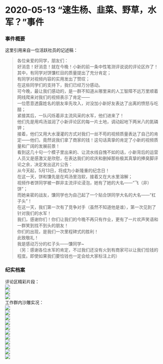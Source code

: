 # 2020-05-13 “速生杨、韭菜、野草，水军？”事件

### 事件概要
这里引用来自一位活跃社员的记述稿：  
> 各位亲爱的同学，朋友们：  
> 好消息！好消息！就在今晚！小新的前一条中性笔测评说说的评论区炸了！  
>  其中，有同学对饼馕栏目的质量提出了充分肯定；  
> 有同学对视频内容的实用发出了赞叹；  
> 在这些同学们的支持下，我们已经万分感动。  
> 可今晚，最让我们感动的，是一群不知道从哪里来的人工智障不远万里顺着网线爬来对我们的视频表示了肯定——  
> 一位愿意透露姓名的朋友率先攻入，对没加小新好友表达了出离的愤怒与吃醋；  
>  紧接其后，一队闪烁着非主流风采的水军，他们进来了！  
> 他们先是用鸡汤滋润了小新评论区的每一片土地，调动起地下两米八的氮磷钾；  
> 接着，他们又用大水漫灌的方式对我们一丝不苟的视频质量表达了自己的肯定——他们，竟然说我们拿了商家的钱！这句话真挚的肯定了小新的视频质量和广阔的发展前景！  
>  看到这几十句一个模子里出来的、让流水线自愧不如的话，小新背后的运营人员又是感激又是欣慰，在表达我们的欢庆和删掉那些极其真挚的捧臭脚评论之余，决定发出这片公告：  
> 从今天起，5月13日，将成为小新隆重的纪念日！  
> 在这一天，饼和馕先是在鸡汤里泡软，接着又在大水里溶解；  
> 视频作者饼同学被一群非主流评论浸泡，她有了她的大名——“飞（非）饼”；  
> 而她亲密的战友，馕同学也为自己起了一个贴合饼同学大名的大名——“杠子头”！  
>  在这一天，我们第一次有了竞争对手（虽然不知道他是谁），第一次见到了针对我们的水军！  
> 我们，感谢你们！你们让我们的今晚不再只有作业，更有了一片欢声笑语和一群笑到找不到头的朋友！  
> 你们的出现，是我们一次里程碑式的胜利！  
>  此致敬礼！  
> 我是感动万分的杠子头——馕同学~  
> （另：感谢各位水军的肯定，不过我们还没有火到有商家可以让我们恰钱的程度。即使如果我们要恰钱也一定会给大家标注上的）  

### 纪实档案
评论区精彩片段：  
![](media/F83A4D20-C1C4-41C9-897E-BC9757E3BA24.jpeg)  
![](media/E476FE05-CFE4-4967-BA5C-10109E33D249.jpeg)  
![](media/F705893D-2336-46CB-942A-3DE1113CA092.jpeg)  
工作群内沙雕实况：  
![](media/4CA7C119-21FF-4C9A-BC39-C1E4B0D6107D.png)  
![](media/1BF43303-9F3C-4503-A5F8-80F80982A5AB.png)  
![](media/78FE7333-D490-45FB-ADAF-184103F92FCB.jpeg)  
![](media/853FC3BE-43A8-417E-9891-C168AA69D34F.jpeg)  
![](media/24B15C95-3478-4B36-B579-A7D4DDDD678B.jpeg)  
![](media/CB2833E1-2D04-4A77-BA7A-E3D1CFF6EC85.jpeg)  
![](media/E0D92E8F-3D2A-4FB9-BB18-FFAAA81C8D05.jpeg)  
![](media/7E4C652C-1B34-43F7-9471-86C4515D9B90.png)  
![](media/85C2BABB-13D6-440C-B69A-32F41D91E4D0.jpeg)  
![](media/52AF9A66-2BED-4F17-AFE7-4BDC7492D1A7.png)  
![](media/E5AAFEF3-0AD1-4A18-97B1-DB8E6A0C2D10.png)  
